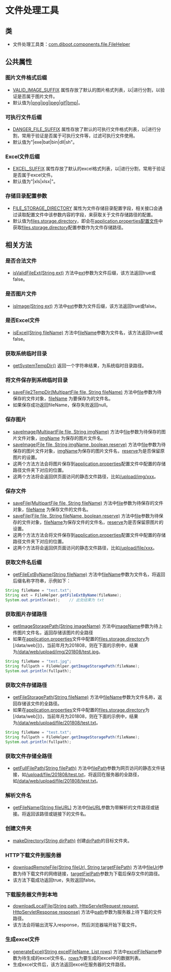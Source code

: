 # 文件处理工具

## 类

* 文件处理工具类：[com.diboot.components.file.FileHelper]()

## 公共属性

### 图片文件格式后缀

* [VALID_IMAGE_SUFFIX]() 属性存放了默认的图片格式列表，以|进行分割，以验证是否属于图片文件。
* 默认值为[|png|jpg|jpeg|gif|bmp|]()。

### 可执行文件后缀

* [DANGER_FILE_SUFFIX]() 属性存放了默认的可执行文件格式列表，以|进行分割，常用于验证是否属于可执行文件等，过滤可执行文件使用。
* 默认值为"|exe|bat|bin|dll|sh"。

### Excel文件后缀

* [EXCEL_SUFFIX]() 属性存放了默认的excel格式列表，以|进行分割，常用于验证是否属于excel文件。
* 默认值为"|xls|xlsx|"。

### 存储目录配置参数

* [FILE_STORAGE_DIRECTORY]() 属性为文件存储目录配置字段，相关接口会通过读取配置文件中该参数内容的字段，来获取关于文件存储路径的配置。
* 默认值为[files.storage.directory]()，即会在[application.properties配置文件]()中获取[files.storage.directory]()配置参数作为文件存储路径。

## 相关方法

### 是否合法文件

* [isValidFileExt(String ext)]() 方法中[ext]()参数为文件后缀，该方法返回true或false。

### 是否图片文件

* [isImage(String ext)]() 方法中[ext]()参数为文件后缀，该方法返回true或false。

### 是否Excel文件

* [isExcel(String fileName)]() 方法中[fileName]()参数为文件名，该方法返回true或false。

### 获取系统临时目录

* [getSystemTempDir()]() 返回一个字符串结果，为系统临时目录路径。

### 将文件保存到系统临时目录

* [saveFile2TempDir(MultipartFile file, String fileName)]() 方法中[file]()参数为待保存的文件对象，[fileName]() 为要保存为的文件名。
* 如果保存成功返回fileName，保存失败返回null。

### 保存图片

* [saveImage(MultipartFile file, String imgName)]() 方法中[file]()参数为待保存的图片文件对象，[imgName]() 为保存的图片文件名。
* [saveImage(File file, String imgName, boolean reserve)]() 方法中[file]()参数为待保存的图片文件对象，[imgName]()为保存的图片文件名，[reserve]()为是否保留原图片的设置。
* 这两个方法方法会将图片保存到[application.properties]()配置文件中配置的存储路径文件夹下对应的位置。
* 这两个方法将会返回供页面访问的静态文件路径，比如[/upload/img/xxx]()。

### 保存文件

* [saveFile(MultipartFile file, String fileName)]() 方法中[file]()参数为待保存的文件对象，[fileName]() 为保存文件的文件名。
* [saveFile(File file, String fileName, boolean reserve)]() 方法中[file]()参数为待保存的文件对象，[fileName]()为保存文件的文件名，[reserve]()为是否保留原图片的设置。
* 这两个方法方法会将文件保存到[application.properties]()配置文件中配置的存储路径文件夹下对应的位置。
* 这两个方法将会返回供页面访问的静态文件路径，比如[/upload/file/xxx]()。

### 获取文件名后缀

* [getFileExtByName(String fileName)]() 方法中[fileName]()参数为文件名，将返回后缀名称字符串，示例如下：

```java
String fileName = "test.txt";
String ext = FileHelper.getFileExtByName(fileName);
System.out.println(ext);    // 此处结果为 txt
```

### 获取图片存储路径

* [getImageStoragePath(String imageName)]() 方法中[imageName]()参数为待上传图片文件名，返回存储该图片的全路径
* 如果在[application.properties]()文件中配置的[files.storage.directory]()为[/data/web]]()，当前年月为201808，则在下面的示例中，结果为[/data/web/upload/img/201808/test.jpg]()。

```java
String fileName = "test.jpg";
String fullpath = FileHelper.getImageStoragePath(fileName);
System.out.println(fullpath);
```

### 获取文件存储路径

* [getFileStoragePath(String fileName)]() 方法中[fileName]()参数为文件名称，返回存储该文件的全路径。
* 如果在[application.properties]()文件中配置的[files.storage.directory]()为[/data/web]]()，当前年月为201808，则在下面的示例中，结果为[/data/web/upload/file/201808/test.txt]()。

```java
String fileName = "test.txt";
String fullpath = FileHelper.getImageStoragePath(fileName);
System.out.println(fullpath);
```

### 获取文件存储全路径

* [getFullFilePath(String filePath)]() 方法中[filePath]()参数为网页访问的静态文件链接，如[/upload/file/201808/test.txt]()，将返回在服务器的全路径，如[/data/web/upload/file/201808/test.txt]()。

### 解析文件名

* [getFileName(String fileURL)]() 方法中[fileURL]()参数为带解析的文件路径或链接。将返回该路径或链接下的文件名。

### 创建文件夹

* [makeDirectory(String dirPath)]() 创建[dirPath]()的目标文件夹。

### HTTP下载文件到服务器

* [downloadRemoteFile(String fileUrl, String targetFilePath)]() 方法中[fileUrl]()参数为待下载文件的网络链接，[targetFielPath]()参数为下载后保存文件的路径。
* 该方法下载成功返回true，失败返回false。

### 下载服务器文件到本地

* [downloadLocalFile(String path, HttpServletRequest request, HttpServletResponse response)]() 方法中[path]()参数为服务器上待下载的文件路径。
* 该方法会将输出流写入response，然后浏览器端开始下载文件。

### 生成excel文件

* [generateExcel(String excelFileName, List<LinkedHashMap> rows)]() 方法中[excelFileName]()参数为待生成的excel文件名，[rows]()为要生成的excel中的数据列表。
* 生成excel文件后，该方法返回excel在服务器的文件路径。